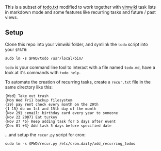 This is a subset of [todo.txt](http://todotxt.org/) modified to work together with [vimwiki](https://vimwiki.github.io/) task lists in markdown mode and some features like recurring tasks and future / past views.

## Setup
Clone this repo into your vimwiki folder, and symlink the `todo` script into your `$PATH`:

```
sudo ln -s $PWD/todo /usr/local/bin/
```

`todo` is your command line tool to interact with a file named `todo.md`, have a look at it's commands with `todo help`.


To automate the creation of recurring tasks, create a `recur.txt` file in the same directory like this:
```
{Wed} Take out trash
{Mon Wed Fri} backup filesystem
{29} pay rent check every month on the 29th
{1 15} do on 1st and 15th day of the month
{Nov 29} :email: birthday card every year to someone
{Nov 22 2007} Eat turkey
{Nov 27 *5} Keep adding task for 5 days after event
{Dec 01 +3} Add task 5 days before specified date
```
...and setup the `recur.py` script for cron:
```
sudo ln -s $PWD/recur.py /etc/cron.daily/add_recurring_todos
```
